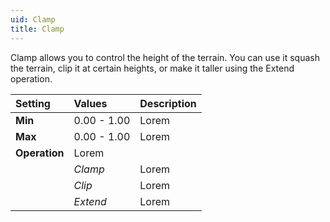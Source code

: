 ```yaml
---
uid: Clamp
title: Clamp
---
```


Clamp allows you to control the height of the terrain. You can use it squash the terrain, clip it at certain heights, or make it taller using the Extend operation.

| Setting       | Values      | Description |
| :------------ | :---------- | :---------- |
| **Min**       | 0.00 - 1.00 | Lorem       |
| **Max**       | 0.00 - 1.00 | Lorem       |
| **Operation** | Lorem       |
|               | *Clamp*     | Lorem       |
|               | *Clip*      | Lorem       |
|               | *Extend*    | Lorem       |



